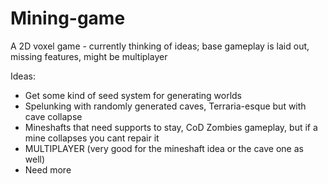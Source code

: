 # Mining-game
A 2D voxel game - currently thinking of ideas; base gameplay is laid out, missing features, might be multiplayer



Ideas:
- Get some kind of seed system for generating worlds
- Spelunking with randomly generated caves, Terraria-esque but with cave collapse
- Mineshafts that need supports to stay, CoD Zombies gameplay, but if a mine collapses you cant repair it
- MULTIPLAYER (very good for the mineshaft idea or the cave one as well)
- Need more
